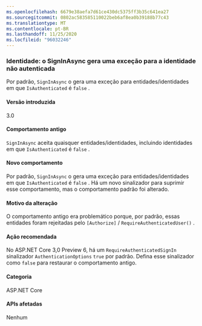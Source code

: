 ```yaml
---
ms.openlocfilehash: 6679e38aefa7d61ce430dc5375ff3b35c641ea27
ms.sourcegitcommit: 0802ac583585110022beb6af8ea0b39188b77c43
ms.translationtype: MT
ms.contentlocale: pt-BR
ms.lasthandoff: 11/25/2020
ms.locfileid: "96032246"
---
```

### <a name="identity-signinasync-throws-exception-for-unauthenticated-identity"></a>Identidade: o SignInAsync gera uma exceção para a identidade não autenticada

Por padrão, `SignInAsync` o gera uma exceção para entidades/identidades em que `IsAuthenticated` é `false` .

#### <a name="version-introduced"></a>Versão introduzida

3.0

#### <a name="old-behavior"></a>Comportamento antigo

`SignInAsync` aceita quaisquer entidades/identidades, incluindo identidades em que `IsAuthenticated` é `false` .

#### <a name="new-behavior"></a>Novo comportamento

Por padrão, `SignInAsync` o gera uma exceção para entidades/identidades em que `IsAuthenticated` é `false` . Há um novo sinalizador para suprimir esse comportamento, mas o comportamento padrão foi alterado.

#### <a name="reason-for-change"></a>Motivo da alteração

O comportamento antigo era problemático porque, por padrão, essas entidades foram rejeitadas pelo `[Authorize]`  /  `RequireAuthenticatedUser()` .

#### <a name="recommended-action"></a>Ação recomendada

No ASP.NET Core 3,0 Preview 6, há um `RequireAuthenticatedSignIn` sinalizador `AuthenticationOptions` `true` por padrão. Defina esse sinalizador como `false` para restaurar o comportamento antigo.

#### <a name="category"></a>Categoria

ASP.NET Core

#### <a name="affected-apis"></a>APIs afetadas

Nenhum

<!-- 

#### Affected APIs

Not detectable via API analysis

-->
